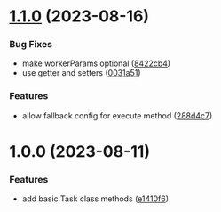 # [1.1.0](https://github.com/riuandg5/task-execute/compare/v1.0.0...v1.1.0) (2023-08-16)

### Bug Fixes

-   make workerParams optional ([8422cb4](https://github.com/riuandg5/task-execute/commit/8422cb4a5bce8903c9bd38e5adcae131b5f42745))
-   use getter and setters ([0031a51](https://github.com/riuandg5/task-execute/commit/0031a5152c4ec65fa3acff71ce23064d34eaeb18))

### Features

-   allow fallback config for execute method ([288d4c7](https://github.com/riuandg5/task-execute/commit/288d4c7f4d0ddc6c5eedc406921f9091694d224c))

# 1.0.0 (2023-08-11)

### Features

-   add basic Task class methods ([e1410f6](https://github.com/riuandg5/task-execute/commit/e1410f6aa7241b3d4907e50122ce83efa60b58a0))
